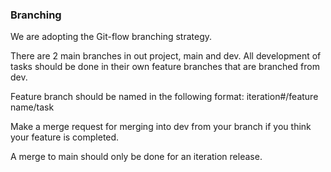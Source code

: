 ### Branching

We are adopting the Git-flow branching strategy.

There are 2 main branches in out project, main and dev. All development of tasks
should be done in their own feature branches that are branched from dev.

Feature branch should be named in the following format:
iteration#/feature name/task

Make a merge request for merging into dev from your branch
if you think your feature is completed.

A merge to main should only be done for an iteration release.

